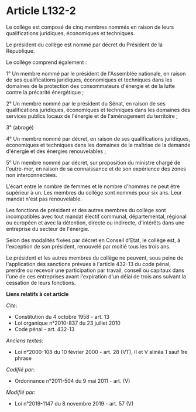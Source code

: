 # Article L132-2

Le collège est composé de cinq membres nommés en raison de leurs qualifications juridiques, économiques et techniques.

Le président du collège est nommé par décret du Président de la République.

Le collège comprend également :

1° Un membre nommé par le président de l'Assemblée nationale, en raison de ses qualifications juridiques, économiques et
techniques dans les domaines de la protection des consommateurs d'énergie et de la lutte contre la précarité énergétique ;

2° Un membre nommé par le président du Sénat, en raison de ses qualifications juridiques, économiques et techniques dans les
domaines des services publics locaux de l'énergie et de l'aménagement du territoire ;

3° (abrogé)

4° Un membre nommé par décret, en raison de ses qualifications juridiques, économiques et techniques dans les domaines de la
maîtrise de la demande d'énergie et des énergies renouvelables ;

5° Un membre nommé par décret, sur proposition du ministre chargé de l'outre-mer, en raison de sa connaissance et de son
expérience des zones non interconnectées.

L'écart entre le nombre de femmes et le nombre d'hommes ne peut être supérieur à un. Les membres du collège sont nommés pour
six ans. Leur mandat n'est pas renouvelable.

Les fonctions de président et des autres membres du collège sont incompatibles avec tout mandat électif communal,
départemental, régional ou européen et avec la détention, directe ou indirecte, d'intérêts dans une entreprise du secteur de
l'énergie.

Selon des modalités fixées par décret en Conseil d'Etat, le collège est, à l'exception de son président, renouvelé par moitié
tous les trois ans.

Le président et les autres membres du collège ne peuvent, sous peine de l'application des sanctions prévues à l'article
432-13 du code pénal, prendre ou recevoir une participation par travail, conseil ou capitaux dans l'une de ces entreprises
avant l'expiration d'un délai de trois ans suivant la cessation de leurs fonctions.

**Liens relatifs à cet article**

_Cite_:

  - Constitution du 4 octobre 1958 - art. 13
  - Loi organique n°2010-837 du 23 juillet 2010
  - Code pénal - art. 432-13

_Anciens textes_:

  - Loi n°2000-108 du 10 février 2000 - art. 28 (VT), II et V alinéa 1 sauf 1re phrase

_Codifié par_:

  - Ordonnance n°2011-504 du 9 mai 2011 - art. (V)

_Modifié par_:

  - Loi n°2019-1147 du 8 novembre 2019 - art. 57 (V)
